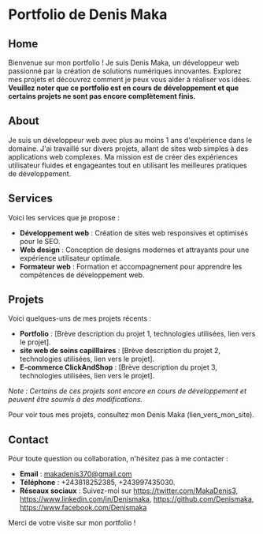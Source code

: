 # Portfolio de  Denis Maka

## Home
Bienvenue sur mon portfolio ! Je suis Denis Maka, un développeur web passionné par la création de solutions numériques innovantes. Explorez mes projets et découvrez comment je peux vous aider à réaliser vos idées. **Veuillez noter que ce portfolio est en cours de développement et que certains projets ne sont pas encore complètement finis.**

## About
Je suis un développeur web avec plus au moins 1 ans d'expérience dans le domaine. J'ai travaillé sur divers projets, allant de sites web simples à des applications web complexes. Ma mission est de créer des expériences utilisateur fluides et engageantes tout en utilisant les meilleures pratiques de développement.

## Services
Voici les services que je propose :

- **Développement web** : Création de sites web responsives et optimisés pour le SEO.
- **Web design** : Conception de designs modernes et attrayants pour une expérience utilisateur optimale.
- **Formateur web** : Formation et accompagnement pour apprendre les compétences de développement web.

## Projets
Voici quelques-uns de mes projets récents :

- **Portfolio** : [Brève description du projet 1, technologies utilisées, lien vers le projet].
- **site web de soins capilllaires** : [Brève description du projet 2, technologies utilisées, lien vers le projet].
- **E-commerce ClickAndShop** : [Brève description du projet 3, technologies utilisées, lien vers le projet].

*Note : Certains de ces projets sont encore en cours de développement et peuvent être soumis à des modifications.*

Pour voir tous mes projets, consultez mon Denis Maka (lien_vers_mon_site).

## Contact
Pour toute question ou collaboration, n'hésitez pas à me contacter :

- **Email** : makadenis370@gmail.com
- **Téléphone** : +243818252385, +243997435030.
- **Réseaux sociaux** : Suivez-moi sur https://twitter.com/MakaDenis3, https://www.linkedin.com/in/Denismaka, https://github.com/Denismaka, https://www.facebook.com/Denismaka

Merci de votre visite sur mon portfolio !
